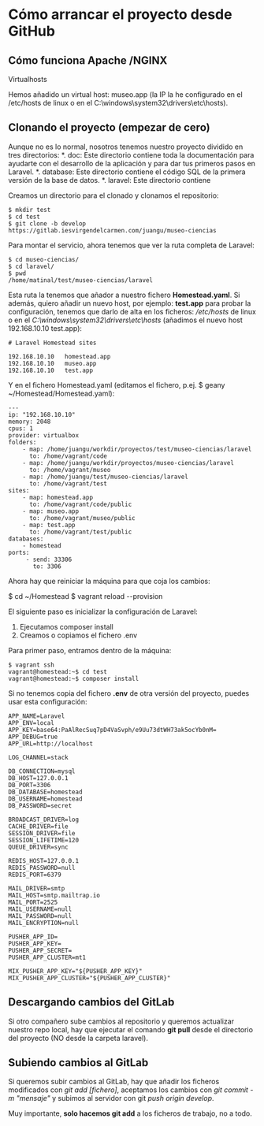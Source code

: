 # Cómo arrancar el proyecto desde GitHub

## Cómo funciona Apache /NGINX

Virtualhosts

Hemos añadido un virtual host: museo.app (la IP la he configurado en el /etc/hosts de linux o en el C:\windows\system32\drivers\etc\hosts).

## Clonando el proyecto (empezar de cero)

Aunque no es lo normal, nosotros tenemos nuestro proyecto dividido en tres directorios:
*. doc: Este directorio contiene toda la documentación para ayudarte con el desarrollo de la aplicación y para dar tus primeros pasos en Laravel.
*. database: Este directorio contiene el código SQL de la primera versión de la base de datos.
*. laravel: Este directorio contiene 

Creamos un directorio para el clonado y clonamos el repositorio:
```
$ mkdir test
$ cd test
$ git clone -b develop https://gitlab.iesvirgendelcarmen.com/juangu/museo-ciencias
```

Para montar el servicio, ahora tenemos que ver la ruta completa de Laravel:
```
$ cd museo-ciencias/
$ cd laravel/
$ pwd
/home/matinal/test/museo-ciencias/laravel
```

Esta ruta la tenemos que añador a nuestro fichero **Homestead.yaml**.
Si además, quiero añadir un nuevo host, por ejemplo: **test.app** para probar la configuración, tenemos que darlo de alta en los ficheros: */etc/hosts* de linux o en el *C:\windows\system32\drivers\etc\hosts* (añadimos el nuevo host 192.168.10.10 test.app):

```
# Laravel Homestead sites

192.168.10.10   homestead.app
192.168.10.10   museo.app       
192.168.10.10   test.app
```

Y en el fichero Homestead.yaml (editamos el fichero, p.ej. $ geany ~/Homestead/Homestead.yaml):

```
---
ip: "192.168.10.10"
memory: 2048
cpus: 1
provider: virtualbox
folders:
    - map: /home/juangu/workdir/proyectos/test/museo-ciencias/laravel
      to: /home/vagrant/code
    - map: /home/juangu/workdir/proyectos/museo-ciencias/laravel
      to: /home/vagrant/museo
    - map: /home/juangu/test/museo-ciencias/laravel
      to: /home/vagrant/test   
sites:
    - map: homestead.app
      to: /home/vagrant/code/public
    - map: museo.app
      to: /home/vagrant/museo/public
    - map: test.app
      to: /home/vagrant/test/public
databases:
    - homestead
ports:
     - send: 33306
       to: 3306
```

Ahora hay que reiniciar la máquina para que coja los cambios:

$ cd ~/Homestead
$ vagrant reload --provision

El siguiente paso es inicializar la configuración de Laravel:
1. Ejecutamos composer install
2. Creamos o copiamos el fichero .env

Para primer paso, entramos dentro de la máquina:
``` 
$ vagrant ssh
vagrant@homestead:~$ cd test 
vagrant@homestead:~$ composer install
```

Si no tenemos copia del fichero **.env** de otra versión del proyecto, puedes usar esta configuración:

```
APP_NAME=Laravel
APP_ENV=local
APP_KEY=base64:PaAlRecSuq7pD4VaSvph/e9Uu73dtWH73ak5ocYb0nM=
APP_DEBUG=true
APP_URL=http://localhost

LOG_CHANNEL=stack

DB_CONNECTION=mysql
DB_HOST=127.0.0.1
DB_PORT=3306
DB_DATABASE=homestead
DB_USERNAME=homestead
DB_PASSWORD=secret

BROADCAST_DRIVER=log
CACHE_DRIVER=file
SESSION_DRIVER=file
SESSION_LIFETIME=120
QUEUE_DRIVER=sync

REDIS_HOST=127.0.0.1
REDIS_PASSWORD=null
REDIS_PORT=6379

MAIL_DRIVER=smtp
MAIL_HOST=smtp.mailtrap.io
MAIL_PORT=2525
MAIL_USERNAME=null
MAIL_PASSWORD=null
MAIL_ENCRYPTION=null

PUSHER_APP_ID=
PUSHER_APP_KEY=
PUSHER_APP_SECRET=
PUSHER_APP_CLUSTER=mt1

MIX_PUSHER_APP_KEY="${PUSHER_APP_KEY}"
MIX_PUSHER_APP_CLUSTER="${PUSHER_APP_CLUSTER}"

```

## Descargando cambios del GitLab

Si otro compañero sube cambios al repositorio y queremos actualizar nuestro repo local, hay que ejecutar el comando **git pull** desde el directorio del proyecto (NO desde la carpeta laravel).

## Subiendo cambios al GitLab

Si queremos subir cambios al GitLab, hay que añadir los ficheros modificados con *git add [fichero]*, aceptamos los cambios con *git commit -m "mensaje"* y subimos al servidor con git *push origin develop*.

Muy importante, **solo hacemos git add** a los ficheros de trabajo, no a todo.


